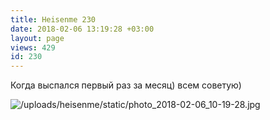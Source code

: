 ```yaml
---
title: Heisenme 230
date: 2018-02-06 13:19:28 +03:00
layout: page
views: 429
id: 230
---
```


Когда выспался первый раз за месяц) всем советую)



![/uploads/heisenme/static/photo_2018-02-06_10-19-28.jpg](/uploads/heisenme/static/photo_2018-02-06_10-19-28.jpg)
